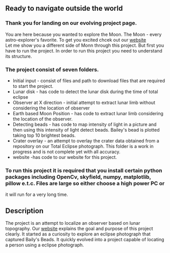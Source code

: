 ## Ready to navigate outside the world
### Thank you for landing on our evolving project page.
You are here because you wanted to explore the Moon. The Moon - every astro-explorer's favorite. To get you excited chcek out our [website](https://alyssabethl.github.io/eclipse-nav/index.html)  
Let me show you a different side of Monn through this project. But first you have to run the project.
In order to run this project you need to understand its structure. 
### The project consist of seven folders.
  * Initial input - consist of files and path to download files that are required to start the project.
  * Lunar disk - has code to detect the lunar disk during the time of total eclipse
  * Observer at X direction - initial attempt to extract lunar limb without considering the location of observer
  * Earth based Moon Position - has code to extract lunar limb considering the location of the observer.
  * Detecting beads - has code to map intensity of light in a picture and then using this intensity of light detect beads. Bailey's bead is plotted taking top 10 brightest beads.
  * Crater overlay - an attempt to overlay the crater data obtained from a repository on our Total Eclipse photograph. This folder is a work in progress and is not complete yet with all accuracy.
  * website -has code to our website for this project.
### To run this project it is required that you install certain python packages including OpenCv, skyfield, numpy, matplotlib, pillow e.t.c. Files are large so either choose a high power PC or
it will run for a very long time.
## Description
The project is an attempt to localize an observer based on lunar topography. Our [website](https://alyssabethl.github.io/eclipse-nav/index.html) explains the goal and purpose of this project clearly. 
It started as a curiosity to explore an eclipse photograph that captured Baily's Beads. It quickly evolved into a project capable of locating a person using a eclipse photograph.

